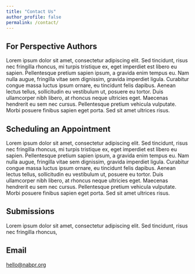 ```yaml
---
title: "Contact Us"
author_profile: false
permalink: /contact/
---
```

## For Perspective Authors
Lorem ipsum dolor sit amet, consectetur adipiscing elit. Sed tincidunt, risus nec fringilla rhoncus, mi turpis tristique ex, eget imperdiet est libero eu sapien. Pellentesque pretium sapien ipsum, a gravida enim tempus eu. Nam nulla augue, fringilla vitae sem dignissim, gravida imperdiet ligula. Curabitur congue massa luctus ipsum ornare, eu tincidunt felis dapibus. Aenean lectus tellus, sollicitudin eu vestibulum ut, posuere eu tortor. Duis ullamcorper nibh libero, at rhoncus neque ultricies eget. Maecenas hendrerit eu sem nec cursus. Pellentesque pretium vehicula vulputate. Morbi posuere finibus sapien eget porta. Sed sit amet ultrices risus.

## Scheduling an Appointment
Lorem ipsum dolor sit amet, consectetur adipiscing elit. Sed tincidunt, risus nec fringilla rhoncus, mi turpis tristique ex, eget imperdiet est libero eu sapien. Pellentesque pretium sapien ipsum, a gravida enim tempus eu. Nam nulla augue, fringilla vitae sem dignissim, gravida imperdiet ligula. Curabitur congue massa luctus ipsum ornare, eu tincidunt felis dapibus. Aenean lectus tellus, sollicitudin eu vestibulum ut, posuere eu tortor. Duis ullamcorper nibh libero, at rhoncus neque ultricies eget. Maecenas hendrerit eu sem nec cursus. Pellentesque pretium vehicula vulputate. Morbi posuere finibus sapien eget porta. Sed sit amet ultrices risus.

## Submissions
Lorem ipsum dolor sit amet, consectetur adipiscing elit. Sed tincidunt, risus nec fringilla rhoncus, 


## Email
<hello@nabpr.org>